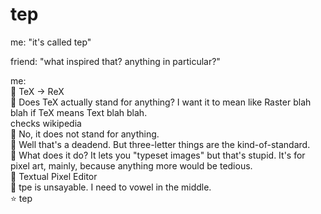 # tep
me: "it's called tep"

friend: "what inspired that? anything in particular?"

me:  
💭 TeX -> ReX  
💭 Does TeX actually stand for anything? I want it to mean like Raster blah blah if TeX means Text blah blah.  
checks wikipedia  
💭 No, it does not stand for anything.  
💭 Well that's a deadend. But three-letter things are the kind-of-standard.  
💭 What does it do? It lets you "typeset images" but that's stupid. It's for pixel art, mainly, because anything more would be tedious.  
💭 Textual Pixel Editor  
💭 tpe is unsayable. I need to vowel in the middle.  
⭐ tep  